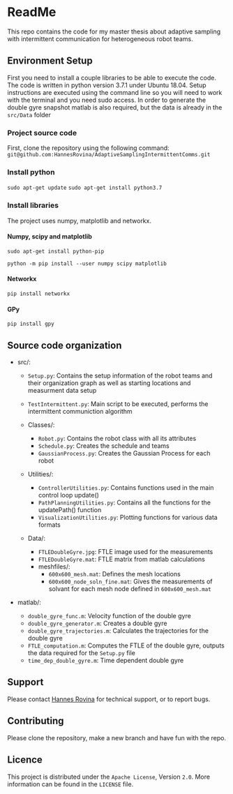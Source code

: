 # ReadMe

This repo contains the code for my master thesis about adaptive sampling with intermittent communication for heterogeneous robot teams.

## Environment Setup

First you need to install a couple libraries to be able to execute the code. The code is written in python version 3.7.1 under Ubuntu 18.04.
Setup instructions are executed using the command line so you will need to work with the terminal and you need sudo access. In order to generate the double gyre snapshot matlab is also required, but the data is already in the `src/Data` folder

### Project source code

First, clone the repository using the following command:  
`git@github.com:HannesRovina/AdaptiveSamplingIntermittentComms.git`

### Install python

`sudo apt-get update`
`sudo apt-get install python3.7`

### Install libraries

The project uses numpy, matplotlib and networkx.

#### Numpy, scipy and matplotlib

`sudo apt-get install python-pip`

`python -m pip install --user numpy scipy matplotlib`

#### Networkx

`pip install networkx`


#### GPy

`pip install gpy`


## Source code organization

 * src/: 
   * `Setup.py`: Contains the setup information of the robot teams and their organization graph as well as starting locations and measurment data setup
   * `TestIntermittent.py`: Main script to be executed, performs the intermittent communiction algorithm
   
   * Classes/:
     * `Robot.py`: Contains the robot class with all its attributes
     * `Schedule.py`: Creates the schedule and teams
     * `GaussianProcess.py`: Creates the Gaussian Process for each robot

   * Utilities/:
     * `ControllerUtilities.py`: Contains functions used in the main control loop update()
     * `PathPlanningUtilities.py`: Contains all the functions for the updatePath() function
     * `VisualizationUtilities.py`: Plotting functions for various data formats

   * Data/:
     * `FTLEDoubleGyre.jpg`: FTLE image used for the measurements
     * `FTLEDoubleGyre.mat`: FTLE matrix from matlab calculations
     * meshfiles/:
       * `600x600_mesh.mat`: Defines the mesh locations
       * `600x600_node_soln_fine.mat`: Gives the measurements of solvant for each mesh node defined in `600x600_mesh.mat`
 
 * matlab/:
   * `double_gyre_func.m`: Velocity function of the double gyre
   * `double_gyre_generator.m`: Creates a double gyre
   * `double_gyre_trajectories.m`: Calculates the trajectories for the double gyre
   * `FTLE_computation.m`: Computes the FTLE of the double gyre, outputs the data required for the `Setup.py` file
   * `time_dep_double_gyre.m`: Time dependent double gyre
   

## Support

Please contact [Hannes Rovina](mailto:hannes1_rovina@hotmail.com) for technical support, or to report bugs.

## Contributing

Please clone the repository, make a new branch and have fun with the repo.

## Licence

This project is distributed under the `Apache License`, Version `2.0`. More information can be found in the `LICENSE` file.